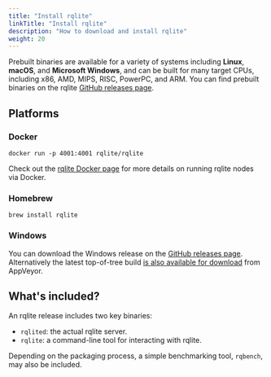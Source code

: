 ```yaml
---
title: "Install rqlite"
linkTitle: "Install rqlite"
description: "How to download and install rqlite"
weight: 20
---
```

Prebuilt binaries are available for a variety of systems including **Linux**, **macOS**, and **Microsoft Windows**, and can be built for many target CPUs, including x86, AMD, MIPS, RISC, PowerPC, and ARM. You can find prebuilt binaries on the rqlite [GitHub releases page](https://github.com/rqlite/rqlite/releases/latest).

## Platforms

### Docker
`docker run -p 4001:4001 rqlite/rqlite`

Check out the [rqlite Docker page](https://hub.docker.com/r/rqlite/rqlite/) for more details on running rqlite nodes via Docker.

### Homebrew
```brew install rqlite```

### Windows
You can download the Windows release on the [GitHub releases page](https://github.com/rqlite/rqlite/releases). Alternatively the latest top-of-tree build [is also available for download](https://ci.appveyor.com/api/projects/otoolep/rqlite/artifacts/rqlite-latest-win64.zip?branch=master) from AppVeyor.

## What's included?

An rqlite release includes two key binaries:
- `rqlited`: the actual rqlite server.
- `rqlite`: a command-line tool for interacting with rqlite.

Depending on the packaging process, a simple benchmarking tool, `rqbench`, may also be included.
